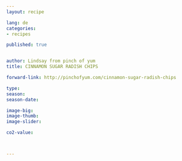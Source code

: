 ```yaml
---
layout: recipe

lang: de
categories:
- recipes

published: true


author: Lindsay from pinch of yum
title: CINNAMON SUGAR RADISH CHIPS

forward-link: http://pinchofyum.com/cinnamon-sugar-radish-chips

type: 
season: 
season-date:  

image-big: 
image-thumb: 
image-slider: 

co2-value: 



---
```

